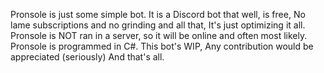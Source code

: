 Pronsole is just some simple bot. It is a Discord bot that well, is free, No lame subscriptions and no grinding and all that, It's just optimizing it all. 
Pronsole is NOT ran in a server, so it will be online and often most likely.
Pronsole is programmed in C#. 
This bot's WIP, Any contribution would be appreciated (seriously)
And that's all.
